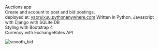 Auctions app <br/>
Create and account to post and bid postings.<br/>
deployed at: [yaoruixuu.pythonanywhere.com](https://yaoruixuu.pythonanywhere.com)
Written in Python, Javascript with Django with SQLite DB<br/>
Styling with Bootstrap 4<br/>
Currency with ExchangeRates API

![smooth_bid](https://github.com/user-attachments/assets/9c171d9b-2c8f-4ca5-9eb5-127b2276d0d5)
